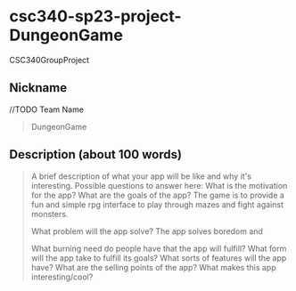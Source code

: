 # csc340-sp23-project-DungeonGame
CSC340GroupProject
## Nickname
//TODO Team Name

> DungeonGame


## Description (about 100 words)

> A brief description of what your app will be like and why it's
> interesting.
> Possible questions to answer here:
> What is the motivation for the app?
> What are the goals of the app?
> The game is to provide a fun and simple rpg interface to play 
> through mazes and fight against monsters.
> 
> What problem will the app solve?
> The app solves boredom and 
>
> What burning need do people have that the app will fulfill?
> What form will the app take to fulfill its goals?
> What sorts of features will the app have?
> What are the selling points of the app?
> What makes this app interesting/cool?
